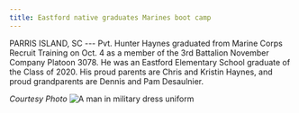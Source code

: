 ```yaml
---
title: Eastford native graduates Marines boot camp
---
```

PARRIS ISLAND, SC --- Pvt. Hunter Haynes graduated from Marine Corps
Recruit Training on Oct. 4 as a member of the 3rd Battalion November
Company Platoon 3078. He was an Eastford Elementary School graduate of
the Class of 2020. His proud parents are Chris and Kristin Haynes, and
proud grandparents are Dennis and Pam Desaulnier.

*Courtesy Photo*
![A man in military dress uniform](assets/images/33-3-pvt-hunter-haynes.jpg)